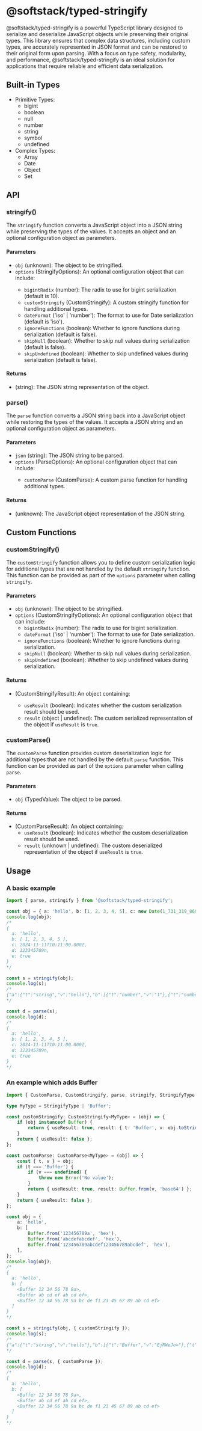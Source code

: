 # @softstack/typed-stringify

@softstack/typed-stringify is a powerful TypeScript library designed to serialize and deserialize JavaScript objects while preserving their original types. This library ensures that complex data structures, including custom types, are accurately represented in JSON format and can be restored to their original form upon parsing. With a focus on type safety, modularity, and performance, @softstack/typed-stringify is an ideal solution for applications that require reliable and efficient data serialization.

## Built-in Types

- Primitive Types:
  - bigint
  - boolean
  - null
  - number
  - string
  - symbol
  - undefined
- Complex Types:
  - Array
  - Date
  - Object
  - Set

## API

### stringify()

The `stringify` function converts a JavaScript object into a JSON string while preserving the types of the values. It accepts an object and an optional configuration object as parameters.

#### Parameters

- `obj` (unknown): The object to be stringified.
- `options` (StringifyOptions<T>): An optional configuration object that can include:
  - `bigintRadix` (number): The radix to use for bigint serialization (default is 10).
  - `customStringify` (CustomStringify<T>): A custom stringify function for handling additional types.
  - `dateFormat` ('iso' | 'number'): The format to use for Date serialization (default is 'iso').
  - `ignoreFunctions` (boolean): Whether to ignore functions during serialization (default is false).
  - `skipNull` (boolean): Whether to skip null values during serialization (default is false).
  - `skipUndefined` (boolean): Whether to skip undefined values during serialization (default is false).

#### Returns

- (string): The JSON string representation of the object.

### parse()

The `parse` function converts a JSON string back into a JavaScript object while restoring the types of the values. It accepts a JSON string and an optional configuration object as parameters.

#### Parameters

- `json` (string): The JSON string to be parsed.
- `options` (ParseOptions<T>): An optional configuration object that can include:
  - `customParse` (CustomParse<T>): A custom parse function for handling additional types.

#### Returns

- (unknown): The JavaScript object representation of the JSON string.

## Custom Functions

### customStringify()

The `customStringify` function allows you to define custom serialization logic for additional types that are not handled by the default `stringify` function. This function can be provided as part of the `options` parameter when calling `stringify`.

#### Parameters

- `obj` (unknown): The object to be stringified.
- `options` (CustomStringifyOptions): An optional configuration object that can include:
  - `bigintRadix` (number): The radix to use for bigint serialization.
  - `dateFormat` ('iso' | 'number'): The format to use for Date serialization.
  - `ignoreFunctions` (boolean): Whether to ignore functions during serialization.
  - `skipNull` (boolean): Whether to skip null values during serialization.
  - `skipUndefined` (boolean): Whether to skip undefined values during serialization.

#### Returns

- (CustomStringifyResult<T>): An object containing:
  - `useResult` (boolean): Indicates whether the custom serialization result should be used.
  - `result` (object | undefined): The custom serialized representation of the object if `useResult` is `true`.

### customParse()

The `customParse` function provides custom deserialization logic for additional types that are not handled by the default `parse` function. This function can be provided as part of the `options` parameter when calling `parse`.

#### Parameters

- `obj` (TypedValue<T>): The object to be parsed.

#### Returns

- (CustomParseResult): An object containing:
  - `useResult` (boolean): Indicates whether the custom deserialization result should be used.
  - `result` (unknown | undefined): The custom deserialized representation of the object if `useResult` is `true`.

## Usage

### A basic example

```typescript
import { parse, stringify } from '@softstack/typed-stringify';

const obj = { a: 'hello', b: [1, 2, 3, 4, 5], c: new Date(1_731_319_860_000), d: 123_345_789n, e: true };
console.log(obj);
/*
{
  a: 'hello',
  b: [ 1, 2, 3, 4, 5 ],
  c: 2024-11-11T10:11:00.000Z,
  d: 123345789n,
  e: true
}
*/

const s = stringify(obj);
console.log(s);
/*
{"a":{"t":"string","v":"hello"},"b":[{"t":"number","v":"1"},{"t":"number","v":"2"},{"t":"number","v":"3"},{"t":"number","v":"4"},{"t":"number","v":"5"}],"c":{"t":"Date","v":"2024-11-11T10:11:00.000Z"},"d":{"t":"bigint","v":"123345789"},"e":{"t":"boolean","v":"1"}}
*/

const d = parse(s);
console.log(d);
/*
{
  a: 'hello',
  b: [ 1, 2, 3, 4, 5 ],
  c: 2024-11-11T10:11:00.000Z,
  d: 123345789n,
  e: true
}
*/
```

### An example which adds Buffer

```typescript
import { CustomParse, CustomStringify, parse, stringify, StringifyType } from '@softstack/typed-stringify';

type MyType = StringifyType | 'Buffer';

const customStringify: CustomStringify<MyType> = (obj) => {
	if (obj instanceof Buffer) {
		return { useResult: true, result: { t: 'Buffer', v: obj.toString('base64') } };
	}
	return { useResult: false };
};

const customParse: CustomParse<MyType> = (obj) => {
	const { t, v } = obj;
	if (t === 'Buffer') {
		if (v === undefined) {
			throw new Error('No value');
		}
		return { useResult: true, result: Buffer.from(v, 'base64') };
	}
	return { useResult: false };
};

const obj = {
	a: 'hello',
	b: [
		Buffer.from('123456789a', 'hex'),
		Buffer.from('abcdefabcdef', 'hex'),
		Buffer.from('123456789abcdef123456789abcdef', 'hex'),
	],
};
console.log(obj);
/*
{
  a: 'hello',
  b: [
    <Buffer 12 34 56 78 9a>,
    <Buffer ab cd ef ab cd ef>,
    <Buffer 12 34 56 78 9a bc de f1 23 45 67 89 ab cd ef>
  ]
}
*/

const s = stringify(obj, { customStringify });
console.log(s);
/*
{"a":{"t":"string","v":"hello"},"b":[{"t":"Buffer","v":"EjRWeJo="},{"t":"Buffer","v":"q83vq83v"},{"t":"Buffer","v":"EjRWeJq83vEjRWeJq83v"}]}
*/

const d = parse(s, { customParse });
console.log(d);
/*
{
  a: 'hello',
  b: [
    <Buffer 12 34 56 78 9a>,
    <Buffer ab cd ef ab cd ef>,
    <Buffer 12 34 56 78 9a bc de f1 23 45 67 89 ab cd ef>
  ]
}
*/
```
